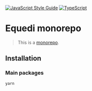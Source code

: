 [![JavaScript Style Guide](https://cdn.rawgit.com/standard/standard/master/badge.svg)](https://github.com/standard/standard)
[![TypeScript](https://badges.frapsoft.com/typescript/version/typescript-next.svg?v=101)](https://github.com/ellerbrock/typescript-badges/)

# Equedi monorepo

> This is a [monorepo](https://gomonorepo.org/).

## Installation

### Main packages

```sh
yarn
```
